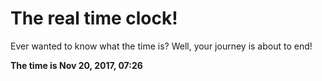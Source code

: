 # The real time clock!

Ever wanted to know what the time is? Well, your journey is about to end!

**The time is Nov 20, 2017, 07:26**